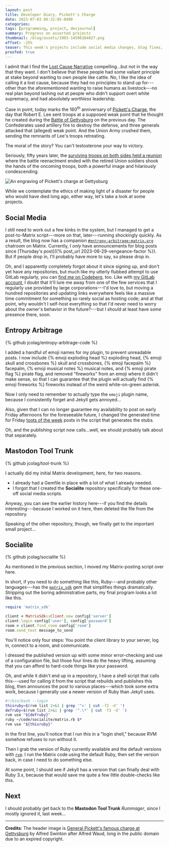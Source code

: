 ```yaml
---
layout: post
title: Developer Diary, Pickett's Charge
date: 2023-07-03 06:32:05-0400
categories:
tags: [programming, project, devjournal]
summary: Progress on assorted projects
thumbnail: /blog/assets/1903-14596104027.png
offset: -25%
teaser: This week's projects include social media changes, blog fixes, and a Matrix script.
proofed: true
---
```


I admit that I find the [Lost Cause Narrative](https://en.wikipedia.org/wiki/Lost_Cause_of_the_Confederacy) compelling...but not in the way that they want.  I don't believe that these people had some valiant principle at stake beyond wanting to own people like cattle.  No, I like the idea of calling it a lost cause, because they had no principles to stand up for---other than the aforementioned wanting to raise humans as livestock---no real plan beyond lashing out at people who didn't support overt white supremacy, and had absolutely *worthless* leadership.

Case in point, today marks the 160<sup>th</sup> anniversary of [Pickett's Charge](https://en.wikipedia.org/wiki/Pickett%27s_Charge), the day that Robert E. Lee sent troops at a supposed weak point that he thought he created during the [Battle of Gettysburg](https://en.wikipedia.org/wiki/Battle_of_Gettysburg) on the previous day.  The Confederates used artillery fire to destroy the defense, and three generals attacked that (alleged) weak point.  And the Union Army crushed them, sending the remnants of Lee's troops retreating.

The moral of the story?  You can't testosterone your way to victory.

Seriously, fifty years later, the [surviving troops on both sides held a reunion](https://en.wikipedia.org/wiki/1913_Gettysburg_reunion) where the battle reenactment ended with the retired Union soldiers shook the hands of the oncoming troops, both a powerful image and hilariously condescending.

![An engraving of Pickett's charge at Gettysburg](/blog/assets/1903-14596104027.png "The man in the center, presumably Pickett based on the beard, who took the time to put a hat on his sword, pretty much tells the whole story.  White supremacists:  Not the sharpest tools in the shed.")

While we contemplate the ethics of making light of a disaster for people who would have died long ago, either way, let's take a look at some projects.

## Social Media

I still need to work out a few kinks in the system, but I managed to get a post-to-Matrix script---more on that, later---running shockingly quickly.  As a result, the blog now has a companion [`#entropy-arbitrage:matrix.org`](https://matrix.to/#/#entropy-arbitrage:matrix.org) chatroom on Matrix.  Currently, I *only* have announcements for blog posts since [Thursday's post]({% post_url 2023-06-29-vengeance-factor %}).  But if people drop in, I'll probably have more to say, so please drop in.

Oh, and I apparently completely forgot about it since signing up, and don't yet have any repositories, but much like my utterly flubbed attempt to use GitLab regularly, you can [find me on Codeberg](https://codeberg.org/jcolag), too.  Like with [my GitLab account](https://gitlab.com/jcolag), I doubt that it'll lure me away from one of the few services that I regularly use provided by large corporations---I'd love to, but moving a hundred repositories and updating links everywhere feels like a massive time commitment for something so rarely social as hosting code; and at that point, why wouldn't I self-host everything so that I'd never need to worry about the owner's behavior in the future?---but I should at least have *some* presence there, soon.

## Entropy Arbitrage

{% github jcolag/entropy-arbitrage-code %}

I added a handful of emoji names for my plugin, to prevent unreadable posts.  I now include {% emoji exploding head %} exploding head, {% emoji skull and crossbones %} skull and crossbones, {% emoji facepalm %} facepalm, {% emoji musical notes %} musical notes, and {% emoji pirate flag %} pirate flag, and removed "fireworks" from an emoji where it didn't make sense, so that I can guarantee that the plugin will actually find {% emoji fireworks %} fireworks instead of the weird white-on-green asterisk.

Now I only need to remember to actually type the `emoji` plugin name, because I consistently forget and Jekyll gets annoyed...

Also, given that I can no longer guarantee my availability to post on early Friday afternoons for the foreseeable future, I changed the generated time for Friday [toots of the week](/blog/tag/linkdump) posts in the script that generates the stubs.

Oh, and the publishing script now calls...well, we should probably talk about that separately.

## Mastodon Tool Trunk

{% github jcolag/tool-trunk %}

I actually did my initial Matrix development, here, for two reasons.

 * I already had a Gemfile in place with a lot of what I already needed.
 * I forgot that I created the **Socialite** repository specifically for these one-off social media scripts.

Anyway, you can see the earlier history here---if you find the details interesting---because I worked on it here, then deleted the file from the repository.

Speaking of the other repository, though, we finally get to the important small project...

## Socialite

{% github jcolag/socialite %}

As mentioned in the previous section, I moved my Matrix-posting script over here.

In short, if you need to do something like this, Ruby---and probably other languages---has the [`matrix_sdk`](https://rubygems.org/gems/matrix_sdk) gem that simplifies things dramatically.  Stripping out the boring administrative parts, my final program looks a lot like this.

```ruby
require 'matrix_sdk'

client = MatrixSdk::Client.new config['server']
client.login config['user'], config['password']
room = client.find_room config['room']
room.send_text message_to_send
```

You'll notice only four steps:  You point the client library to your server, log in, connect to a room, and communicate.

I dressed the published version up with some minor error-checking and use of a configuration file, but those four lines do the heavy lifting, assuming that you can afford to hard-code things like your password.

Oh, and while it didn't end up in a repository, I have a shell script that calls this---used for calling it from the script that rebuilds and publishes this blog, then announces the post to various places---which took some extra work, because I generally use a newer version of Ruby than Jekyll uses.

```sh
#!/bin/bash --login
thisruby=$(rvm list 2>&1 | grep '^=' | cut -f2 -d' ')
defruby=$(rvm list 2>&1 | grep '^.\*' | cut -f3 -d' ')
rvm use "${defruby}"
ruby ~/code/socialite/matrix.rb $*
rvm use "${thisruby}"
```

In the first line, you'll notice that I run this in a "login shell," because RVM somehow refuses to run without it.

Then I grab the version of Ruby currently available and the default versions with [`rvm`](http://rvm.io/).  I run the Matrix code using the default Ruby, then set the version back, in case I need to do something else.

At some point, I should see if Jekyll has a version that can finally deal with Ruby 3.x, because that would save me quite a few little double-checks like this.

## Next

I should probably get back to the **Mastodon Tool Trunk** *Rummager*, since I mostly ignored it, last week...

* * *

**Credits**:  The header image is [General Pickett's famous charge at Gettysburg](https://commons.wikimedia.org/wiki/File:Makers_of_the_world%27s_history_and_their_grand_achievements_%281903%29_%2814596104027%29.jpg) by Alfred Swinton after Alfred Waud, long in the public domain due to an expired copyright.

